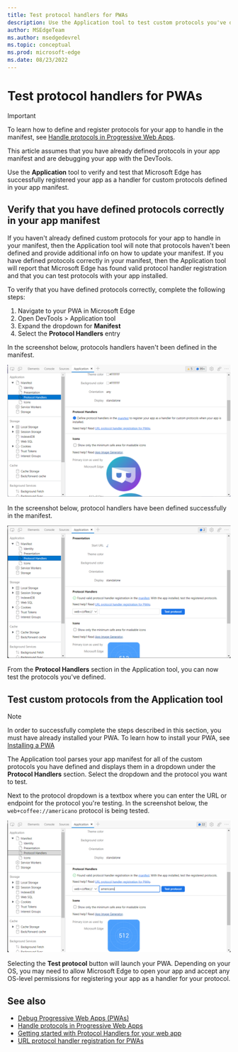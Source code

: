 ```yaml
---
title: Test protocol handlers for PWAs
description: Use the Application tool to test custom protocols you've defined in your app manifest.
author: MSEdgeTeam
ms.author: msedgedevrel
ms.topic: conceptual
ms.prod: microsoft-edge
ms.date: 08/23/2022
---
```


# Test protocol handlers for PWAs

> [!IMPORTANT]
> To learn how to define and register protocols for your app to handle in the manifest, see [Handle protocols in Progressive Web Apps](../../progressive-web-apps-chromium/how-to/handle-protocols.md).  
> 
> This article assumes that you have already defined protocols in your app manifest and are debugging your app with the DevTools.

Use the **Application** tool to verify and test that Microsoft Edge has successfully registered your app as a handler for custom protocols defined in your app manifest.  

## Verify that you have defined protocols correctly in your app manifest

If you haven't already defined custom protocols for your app to handle in your manifest, then the Application tool will note that protocols haven't been defined and provide additional info on how to update your manifest.  If you have defined protocols correctly in your manifest, then the Application tool will report that Microsoft Edge has found valid protocol handler registration and that you can test protocols with your app installed.

To verify that you have defined protocols correctly, complete the following steps:

  1. Navigate to your PWA in Microsoft Edge
  1. Open DevTools > Application tool
  1. Expand the dropdown for **Manifest**
  1. Select the **Protocol Handlers** entry

In the screenshot below, protocols handlers haven't been defined in the manifest.

![The Protocol Handlers section of the Manifest pane without protocols defined.](./images/protocol-handlers-not-defined.png)

In the screenshot below, protocol handlers have been defined successfully in the manifest.

![The Protocol Handlers section of the Manifest pane with protocols defined.](./images/protocol-handlers-defined.png)

From the **Protocol Handlers** section in the Application tool, you can now test the protocols you've defined.

## Test custom protocols from the Application tool

> [!NOTE]
> In order to successfully complete the steps described in this section, you must have already installed your PWA.  To learn how to install your PWA, see [Installing a PWA](../../progressive-web-apps-chromium/ux.md#installing-a-pwa)

The Application tool parses your app manifest for all of the custom protocols you have defined and displays them in a dropdown under the **Protocol Handlers** section. Select the dropdown and the protocol you want to test.

Next to the protocol dropdown is a textbox where you can enter the URL or endpoint for the protocol you're testing. In the screenshot below, the `web+coffee://americano` protocol is being tested.

![Testing the web+coffee://americano protocol from the Application tool.](./images/test-protocol-handlers.png)

Selecting the **Test protocol** button will launch your PWA.  Depending on your OS, you may need to allow Microsoft Edge to open your app and accept any OS-level permissions for registering your app as a handler for your protocol.

## See also

*  [Debug Progressive Web Apps (PWAs)](./index.md)
*  [Handle protocols in Progressive Web Apps](../../progressive-web-apps-chromium/how-to/handle-protocols.md)
*  [Getting started with Protocol Handlers for your web app](https://blogs.windows.com/msedgedev/2022/01/20/getting-started-url-protocol-handlers-microsoft-edge/)
*  [URL protocol handler registration for PWAs](https://web.dev/url-protocol-handler/)